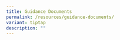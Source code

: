 ```yaml
---
title: Guidance Documents
permalink: /resources/guidance-documents/
variant: tiptap
description: ""
---
```

